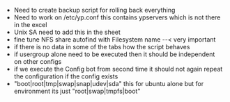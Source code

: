 - Need to create backup script for rolling back everything
- Need to work on /etc/yp.conf this contains ypservers which is not there in the excel
- Unix SA need to add this in the sheet
- fine tune NFS share autofind with Filesystem name --< very important
- if there is no data in some of the tabs how the script behaves
- if usergroup alone need to be executed then it should be independent on other configs
- if we execute the Config bot from second time it should not again repeat the configuration if the config exists
- "boot|root|tmp|swap|snap|udev|sda" this for ubuntu alone but for environment its just "root|swap|tmpfs|boot"

